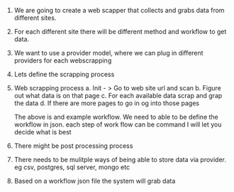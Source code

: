 1. We are going to create a web scapper that collects and grabs data from different sites.
2. For each different site there will be different method and workflow to get data.
3. We want to use a provider model, where we can plug in different providers for each webscrapping
4. Lets define the scrapping process
5. Web scrapping process
    a. Init - > Go to web site url and scan
    b. Figure out what data is on that page
    c. For each available data scrap and grap the data
    d. If there are more pages to go in og into those pages

    The above is and example workflow. We need to able to be define the workflow in json. each step of work flow can be command
    I will let you decide what is best
6. There might be post processing process
7. There needs to be mulitple ways of being able to store data via provider. eg csv, postgres, sql server, mongo etc
8. Based on a workflow json file the system will grab data
